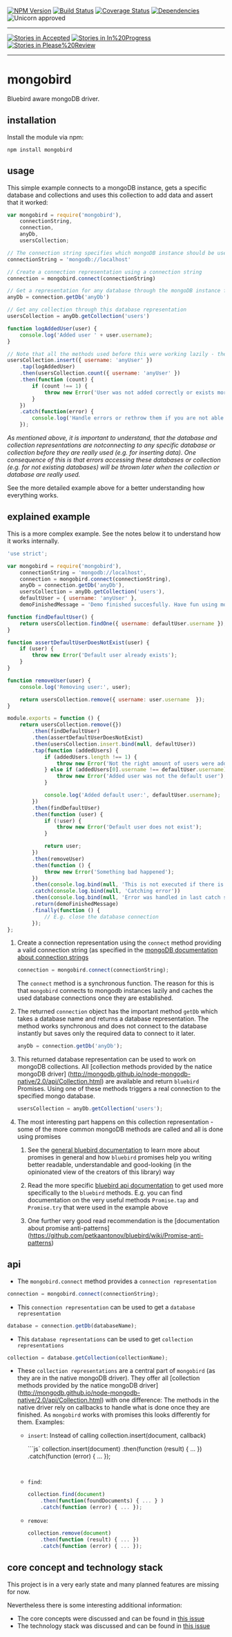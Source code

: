 [![NPM Version](https://img.shields.io/npm/v/mongobird.svg?style=flat)](https://www.npmjs.org/package/mongobird)
[![Build Status](https://img.shields.io/travis/lxanders/mongobird/master.svg?style=flat)](https://travis-ci.org/lxanders/mongobird)
[![Coverage Status](https://img.shields.io/coveralls/lxanders/mongobird.svg?style=flat)](https://coveralls.io/r/lxanders/mongobird)
[![Dependencies](https://img.shields.io/david/lxanders/mongobird.svg?style=flat)](https://david-dm.org/lxanders/mongobird)
![Unicorn approved](https://img.shields.io/badge/unicorn-approved-ff69b4.svg?style=flat)

-----

[![Stories in Accepted](https://badge.waffle.io/lxanders/mongobird.png?label=accepted&title=Accepted)](https://waffle.io/lxanders/mongobird)
[![Stories in In%20Progress](https://badge.waffle.io/lxanders/mongobird.png?label=In%20Progress&title=In%20Progress)](https://waffle.io/lxanders/mongobird)
[![Stories in Please%20Review](https://badge.waffle.io/lxanders/mongobird.png?label=Please%20Review&title=Please%20Review)](https://waffle.io/lxanders/mongobird)

-----

# mongobird

Bluebird aware mongoDB driver.

## installation

Install the module via npm:

```
npm install mongobird
```

## usage

This simple example connects to a mongoDB instance, gets a specific database and collections and uses this collection
to add data and assert that it worked:

```js
var mongobird = require('mongobird'),
    connectionString,
    connection,
    anyDb,
    usersCollection;

// The connection string specifies which mongoDB instance should be used
connectionString = 'mongodb://localhost'

// Create a connection representation using a connection string
connection = mongobird.connect(connectionString)

// Get a representation for any database through the mongoDB instance from above
anyDb = connection.getDb('anyDb')

// Get any collection through this database representation
usersCollection = anyDb.getCollection('users')

function logAddedUser(user) {
    console.log('Added user ' + user.username);
}

// Note that all the methods used before this were working lazily - they did not really connect to any database
usersCollection.insert({ username: 'anyUser' })
    .tap(logAddedUser)
    .then(usersCollection.count({ username: 'anyUser' })
    .then(function (count) {
        if (count !== 1) {
            throw new Error('User was not added correctly or exists more than once');
        }
    })
    .catch(function(error) {
        console.log('Handle errors or rethrow them if you are not able to');
    });
```

*As mentioned above, it is important to understand, that the database and collection representations are notconnecting
to any specific database or collection before they are really used (e.g. for inserting data). One consequence of this is
that errors accessing these databases or collection (e.g. for not existing databases) will be thrown later when the
collection or database are really used.*

See the more detailed example above for a better understanding how everything works.

## explained example

This is a more complex example. See the notes below it to understand how it works internally.

```js
'use strict';

var mongobird = require('mongobird'),
    connectionString = 'mongodb://localhost',
    connection = mongobird.connect(connectionString),
    anyDb = connection.getDb('anyDb'),
    usersCollection = anyDb.getCollection('users'),
    defaultUser = { username: 'anyUser' },
    demoFinishedMessage = 'Demo finished succesfully. Have fun using mongobird';

function findDefaultUser() {
    return usersCollection.findOne({ username: defaultUser.username });
}

function assertDefaultUserDoesNotExist(user) {
    if (user) {
        throw new Error('Default user already exists');
    }
}

function removeUser(user) {
    console.log('Removing user:', user);

    return usersCollection.remove({ username: user.username  });
}

module.exports = function () {
    return usersCollection.remove({})
        .then(findDefaultUser)
        .then(assertDefaultUserDoesNotExist)
        .then(usersCollection.insert.bind(null, defaultUser))
        .tap(function (addedUsers) {
            if (addedUsers.length !== 1) {
                throw new Error('Not the right amount of users were added');
            } else if (addedUsers[0].username !== defaultUser.username) {
                throw new Error('Added user was not the default user');
            }

            console.log('Added default user:', defaultUser.username);
        })
        .then(findDefaultUser)
        .then(function (user) {
            if (!user) {
                throw new Error('Default user does not exist');
            }

            return user;
        })
        .then(removeUser)
        .then(function () {
            throw new Error('Something bad happened');
        })
        .then(console.log.bind(null, 'This is not executed if there is an uncaught error'))
        .catch(console.log.bind(null, 'Catching error'))
        .then(console.log.bind(null, 'Error was handled in last catch step'))
        .return(demoFinishedMessage)
        .finally(function () {
            // E.g. close the database connection
        });
};
```

1. Create a connection representation using the `connect` method providing a valid connection string (as specified in
    the [mongoDB documentation about connection strings](http://docs.mongodb.org/manual/reference/connection-string/)

    ```js
    connection = mongobird.connect(connectionString);
    ```

    The `connect` method is a synchronous function. The reason for this is that `mongobird` connects to mongodb
    instances lazily and caches the used database connections once they are established.

2. The returned `connection` object has the important method `getDb` which takes a database name and returns a database
    representation. The method works synchronous and does not connect to the database instantly but saves only the required
    data to connect to it later.

    ```js
    anyDb = connection.getDb('anyDb');
    ```

3. This returned database representation can be used to work on mongoDB collections. All
    [collection methods provided by the natice mongoDB driver]
    (http://mongodb.github.io/node-mongodb-native/2.0/api/Collection.html) are available and return `bluebird` Promises.
    Using one of these methods triggers a real connection to the specified mongo database.

    ```js
    usersCollection = anyDb.getCollection('users');
    ```

4. The most interesting part happens on this collection representation - some of the more common mongoDB methods are
    called and all is done using promises

    1. See the [general bluebird documentation](https://github.com/petkaantonov/bluebird) to learn more about promises 
    in general and how `bluebird` promises help you writing better readable, understandable and good-looking (in the
    opinionated view of the creators of this library) way

    2. Read the more specific [bluebird api documentation](https://github.com/petkaantonov/bluebird/blob/master/API.md)
    to get used more specifically to the `bluebird` methods. E.g. you can find documentation on the very useful methods
    `Promise.tap` and `Promise.try` that were used in the example above

    3. One further very good read recommendation is the [documentation about promise anti-patterns]
    (https://github.com/petkaantonov/bluebird/wiki/Promise-anti-patterns)

## api

* The `mongobird.connect` method provides a `connection representation`

```js
connection = mongobird.connect(connectionString);
```

* This `connection representation` can be used to get a `database representation`

```js
database = connection.getDb(databaseName);
```

* This `database representations` can be used to get  `collection representations`

```js
collection = database.getCollection(collectionName);
```

* These `collection representations` are a central part of `mongobird` (as they are in the native mongoDB driver). They
offer all [collection methods provided by the natice mongoDB driver]
(http://mongodb.github.io/node-mongodb-native/2.0/api/Collection.html) with one difference: The methods in the native
driver rely on callbacks to handle what is done once they are finished. As `mongobird` works with promises this looks
differently for them. Examples:

  * `insert`: Instead of calling collection.insert(document, callback)
    
    ```js`
    collection.insert(document)
        .then(function (result) { ... })
        .catch(function (error) { ... });
    ```
  
  
  * `find`:
    
    ```js
    collection.find(document)
        .then(function(foundDocuments) { ... } )
        .catch(function (error) { ... });
    ```
    
  * `remove`:
    
    ```js
    collection.remove(document)
        .then(function (result) { ... })
        .catch(function (error) { ... });
    ```

## core concept and technology stack

This project is in a very early state and many planned features are missing for now.

Nevertheless there is some interesting additional information:

- The core concepts were discussed and can be found in [this issue](https://github.com/lxanders/mongobird/issues/1)
- The technology stack was discussed and can be found in [this issue](https://github.com/lxanders/mongobird/issues/3)
